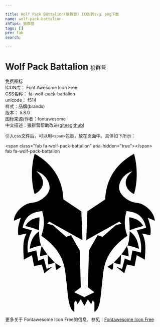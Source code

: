 ```yaml
---

title: Wolf Pack Battalion(狼群营) ICON转svg、png下载
name: wolf-pack-battalion
zhTips: 狼群营
tags: []
pre: fab
search: 

---
```


# Wolf Pack Battalion  <small style="font-size: 60%;font-weight: 100">狼群营</small>


<div class="detail-page">
<p>
<span><span class="badge-success badge">免费图标</span> </span>
<br/>
<span>
ICON库：
<span class="badge-secondary badge">Font Awesome Icon Free</span> 
</span>
<br/>
<span>
CSS名称：
<span class="badge-secondary badge">fa-wolf-pack-battalion</span> 
</span>
<br/>
<span>
unicode：
<span class="badge-secondary badge">f514</span> 
<copy-btn content='f514' btn-title=""></copy-btn>
<copy-btn :content='String.fromCodePoint(parseInt("f514", 16))' btn-title="复制U"></copy-btn>
</span><br/><span>样式：<span class="badge-light badge">品牌(brands)</span></span>
<br/>
<span>
版本：
<span class="badge-secondary badge">5.8.0</span> 
</span>
<br/>
<span>图标来源/作者：<span class="badge-light badge">fontawesome</span></span> 
<br/>
<span class="zh-detail">中文描述：<span class="badge-primary badge">狼群营</span><span class="help-link"><span>帮助改进</span>(<a href="https://gitee.com/liuwave/icon-helper/edit/master/json/fontawesome/brands/wolf-pack-battalion.json" target="_blank" rel="noopener noreferrer">gitee</a><a href="https://github.com/liuwave/icon-helper/edit/master/json/fontawesome/brands/wolf-pack-battalion.json" target="_blank" rel="noopener noreferrer">github</a></span>)</span><br/>
</p>
</div>
<div class="alert alert-dark">
  <i class="fab fa-wolf-pack-battalion fa-xs"></i>
  <i class="fab fa-wolf-pack-battalion fa-sm"></i>
  <i class="fab fa-wolf-pack-battalion fa-lg"></i>
  <i class="fab fa-wolf-pack-battalion fa-2x"></i>
  <i class="fab fa-wolf-pack-battalion fa-3x"></i>
  <i class="fab fa-wolf-pack-battalion fa-5x"></i>
  <i class="fab fa-wolf-pack-battalion fa-7x"></i>
</div>
<div>
  <p>引入css文件后，可以用<code>&lt;span&gt;</code>包裹，放在页面中。具体如下所示：    
  </p>
  <div class="alert alert-primary" style="font-size: 14px">
    &lt;span class="fab fa-wolf-pack-battalion" aria-hidden="true"&gt;&lt;/span&gt;
    <copy-btn content='<span class="fab fa-wolf-pack-battalion" aria-hidden="true"></span>'></copy-btn>
  </div>
  <div class="alert alert-secondary">
    <i class="fab fa-wolf-pack-battalion"
    style="font-size: 24px"
    aria-hidden="true"></i> fab fa-wolf-pack-battalion
    <copy-btn content="fab fa-wolf-pack-battalion" btn-title="复制图标名称"></copy-btn>
  </div>
</div>
<div id="svg" class="svg-wrap">
<svg xmlns="http://www.w3.org/2000/svg" viewBox="0 0 512 512"><path d="M267.73 471.53l10.56 15.84 5.28-12.32 5.28 7V512c21.06-7.92 21.11-66.86 25.51-97.21 4.62-31.89-.88-92.81 81.37-149.11-8.88-23.61-12-49.43-2.64-80.05C421 189 447 196.21 456.43 239.73l-30.35 8.36c11.15 23 17 46.76 13.2 72.14L412 313.18l-6.16 33.43-18.47-7-8.8 33.39-19.35-7 26.39 21.11 8.8-28.15L419 364.2l7-35.63 26.39 14.52c.25-20 7-58.06-8.8-84.45l26.39 5.28c4-22.07-2.38-39.21-7.92-56.74l22.43 9.68c-.44-25.07-29.94-56.79-61.58-58.5-20.22-1.09-56.74-25.17-54.1-51.9 2-19.87 17.45-42.62 43.11-49.7-44 36.51-9.68 67.3 5.28 73.46 4.4-11.44 17.54-69.08 0-130.2-40.39 22.87-89.65 65.1-93.2 147.79l-58 38.71-3.52 93.25L369.78 220l7 7-17.59 3.52-44 38.71-15.84-5.28-28.1 49.25-3.52 119.64 21.11 15.84-32.55 15.84-32.55-15.84 21.11-15.84-3.52-119.64-28.15-49.26-15.84 5.28-44-38.71-17.58-3.51 7-7 107.33 59.82-3.52-93.25-58.06-38.71C185 65.1 135.77 22.87 95.3 0c-17.54 61.12-4.4 118.76 0 130.2 15-6.16 49.26-36.95 5.28-73.46 25.66 7.08 41.15 29.83 43.11 49.7 2.63 26.74-33.88 50.81-54.1 51.9-31.65 1.72-61.15 33.44-61.59 58.51l22.43-9.68c-5.54 17.53-11.91 34.67-7.92 56.74l26.39-5.28c-15.76 26.39-9.05 64.43-8.8 84.45l26.39-14.52 7 35.63 24.63-5.28 8.8 28.15L153.35 366 134 373l-8.8-33.43-18.47 7-6.16-33.43-27.27 7c-3.82-25.38 2-49.1 13.2-72.14l-30.35-8.36c9.4-43.52 35.47-50.77 63.34-54.1 9.36 30.62 6.24 56.45-2.64 80.05 82.25 56.3 76.75 117.23 81.37 149.11 4.4 30.35 4.45 89.29 25.51 97.21v-29.83l5.28-7 5.28 12.32 10.56-15.84 11.44 21.11 11.43-21.1zm79.17-95L331.06 366c7.47-4.36 13.76-8.42 19.35-12.32-.6 7.22-.27 13.84-3.51 22.84zm28.15-49.26c-.4 10.94-.9 21.66-1.76 31.67-7.85-1.86-15.57-3.8-21.11-7 8.24-7.94 15.55-16.32 22.87-24.68zm24.63 5.28c0-13.43-2.05-24.21-5.28-33.43a235 235 0 0 1-18.47 27.27zm3.52-80.94c19.44 12.81 27.8 33.66 29.91 56.3-12.32-4.53-24.63-9.31-36.95-10.56 5.06-12 6.65-28.14 7-45.74zm-1.76-45.74c.81 14.3 1.84 28.82 1.76 42.23 19.22-8.11 29.78-9.72 44-14.08-10.61-18.96-27.2-25.53-45.76-28.16zM165.68 376.52L181.52 366c-7.47-4.36-13.76-8.42-19.35-12.32.6 7.26.27 13.88 3.51 22.88zm-28.15-49.26c.4 10.94.9 21.66 1.76 31.67 7.85-1.86 15.57-3.8 21.11-7-8.24-7.93-15.55-16.31-22.87-24.67zm-24.64 5.28c0-13.43 2-24.21 5.28-33.43a235 235 0 0 0 18.47 27.27zm-3.52-80.94c-19.44 12.81-27.8 33.66-29.91 56.3 12.32-4.53 24.63-9.31 37-10.56-5-12-6.65-28.14-7-45.74zm1.76-45.74c-.81 14.3-1.84 28.82-1.76 42.23-19.22-8.11-29.78-9.72-44-14.08 10.63-18.95 27.23-25.52 45.76-28.15z"/></svg>
</div>
<detail full-name='fa-wolf-pack-battalion'></detail>
    
<div><p>更多关于  Fontawesome Icon Free的信息，参见：<a target="_blank" href="https://iconhelper.cn/fontawesome.html">Fontawesome Icon Free</a>
</p></div>
